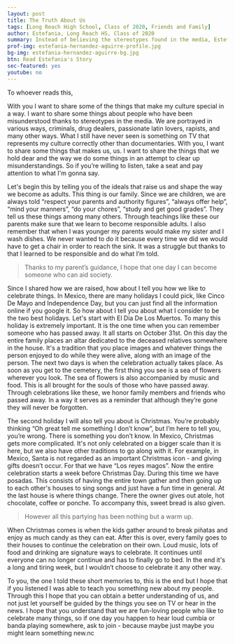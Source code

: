 ```yaml
---
layout: post
title: The Truth About Us
tags: [Long Reach High School, Class of 2020, Friends and Family] 
author: Estefania, Long Reach HS, Class of 2020
summary: Instead of believing the stereotypes found in the media, Estefania shares her beautiful stories and memories of her Mexican culture.
prof-img: estefania-hernandez-aguirre-profile.jpg
bg-img: estefania-hernandez-aguirre-bg.jpg
btn: Read Estefania's Story
sec-featured: yes
youtube: no
---
```


<p>To whoever reads this,</p>

<p>With you I want to share some of the things that make my culture special in a way. I want to share some things about people who have been misunderstood thanks to stereotypes in the media. We are portrayed in various ways, criminals, drug dealers, passionate latin lovers, rapists, and many other ways. What I still have never seen is something on TV that represents my culture correctly other than documentaries. With you, I want to share some things that makes us, us. I want to share the things that we hold dear and the way we do some things in an attempt to clear up misunderstandings. So if you’re willing to listen, take a seat and pay attention to what I'm gonna say.</p>

<p>Let's begin this by telling you of the ideals that raise us and shape the way we become as adults. This thing is our family. Since we are children, we are always told “respect your parents and authority figures”, “always offer help”, “mind your manners”, “do your chores”, “study and get good grades”. They tell us these things among many others. Through teachings like these our parents make sure that we learn to become responsible adults. I also remember that when I was younger my parents would make my sister and I wash dishes. We never wanted to do it because every time we did we would have to get a chair in order to reach the sink. It was a struggle but thanks to that I learned to be responsible and do what I’m told.</p>

>Thanks to my parent’s guidance, I hope that one day I can become someone who can aid society.

<p>Since I shared how we are raised, how about I tell you how we like to celebrate things. In Mexico, there are many holidays I could pick, like Cinco De Mayo and Independence Day, but you can just find all the information online if you google it. So how about I tell you about what I consider to be the two best holidays. Let's start with El Dia De Los Muertos. To many this holiday is extremely important. It is the one time when you can remember someone who has passed away. It all starts on October 31st. On this day the entire family places an altar dedicated to the deceased relatives somewhere in the house. It's a tradition that you place images and whatever things the person enjoyed to do while they were alive, along with an image of the person. The next two days is when the celebration actually takes place. As soon as you get to the cemetery, the first thing you see is a sea of flowers wherever you look. The sea of flowers is also accompanied by music and food. This is all brought for the souls of those who have passed away. Through celebrations like these, we honor family members and friends who passed away. In a way it serves as a reminder that although they’re gone they will never be forgotten.</p>

<p>The second holiday I will also tell you about is Christmas. You’re probably thinking “Oh great tell me something I don’t know”, but I’m here to tell you, you’re wrong. There is something you don’t know. In Mexico, Christmas gets more complicated. It's not only celebrated on a bigger scale than it is here, but we also have other traditions to go along with it. For example, in Mexico, Santa is not regarded as an important Christmas icon - and giving gifts  doesn’t occur. For that we have “Los reyes magos”. Now the entire celebration starts a week before Christmas Day. During this time we have posadas. This consists of having the entire town gather and then going up to each other's houses to sing songs and just have a fun time in general. At the last house is where things change. There the owner gives out atole, hot chocolate, coffee or ponche. To accompany this, sweet bread is also given.</p>

>However all this partying has been nothing but a warm up.

<p>When Christmas comes is when the kids gather around to break piñatas and enjoy as much candy as they can eat. After this is over, every family goes to their houses to continue the celebration on their own. Loud music, lots of food and drinking are signature ways to celebrate. It continues until everyone can no longer continue and has to finally go to bed. In the end it's a long and tiring week, but I wouldn’t choose to celebrate it any other way.</p>
 
<p>To you, the one I told these short memories to, this is the end but I hope that if you listened I was able to teach you something new about my people. Through this I hope that you can obtain a better understanding of us, and not just let yourself be guided by the things you see on TV or hear in the news. I hope that you understand that we are fun-loving people who like to celebrate many things, so if one day you happen to hear loud cumbia or banda playing somewhere, ask to join - because maybe just maybe you might learn something new.nc</p>